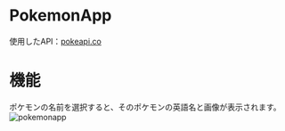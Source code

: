 # PokemonApp
使用したAPI：[pokeapi.co](https://pokeapi.co/)
# 機能
ポケモンの名前を選択すると、そのポケモンの英語名と画像が表示されます。
![pokemonapp]()
